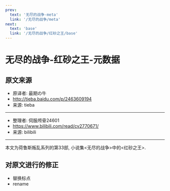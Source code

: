 ```yaml
---
prev:
  text: '无尽的战争-meta'
  link: '/无尽的战争/meta'
next:
  text: 'base'
  link: '/无尽的战争/红砂之王/base'
---
```


# 无尽的战争-红砂之王-元数据

## 原文来源

+ 原译者: 最期の牛
+ <http://tieba.baidu.com/p/2463609194>
+ 来源: tieba

--------

+ 整理者: 伺服颅骨24601
+ <https://www.bilibili.com/read/cv2770671/>
+ 来源: bilibili

--------

本文为荷鲁斯叛乱系列的第33部, 小说集<无尽的战争>中的<红砂之王>.

## 对原文进行的修正

+ 替换标点
+ rename
